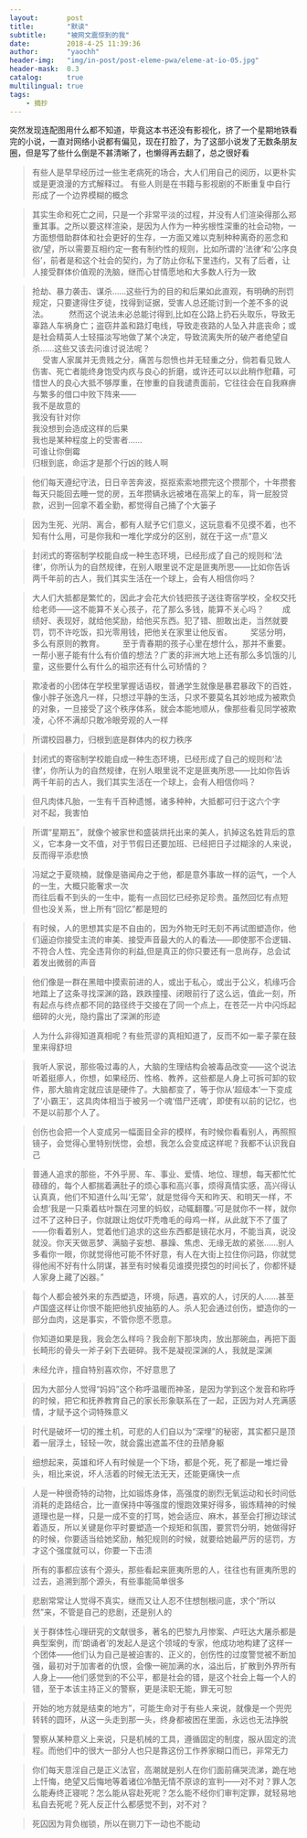 ```yaml
---
layout:       post
title:        "默读"
subtitle:     "被网文震惊到的我"
date:         2018-4-25 11:39:36
author:       "yaochh"
header-img:   "img/in-post/post-eleme-pwa/eleme-at-io-05.jpg"
header-mask:  0.3
catalog:      true
multilingual: true
tags:
    - 摘抄
---
```


突然发现连配图用什么都不知道，毕竟这本书还没有影视化，挤了一个星期地铁看完的小说，一直对网络小说都有偏见，现在打脸了，为了这部小说发了无数条朋友圈，但是写了些什么倒是不甚清晰了，也懒得再去翻了，总之很好看

>有些人是早早经历过一些生老病死的场合，大人们用自己的阅历，以更朴实或是更浪漫的方式解释过。 有些人则是在书籍与影视剧的不断重复中自行形成了一个边界模糊的概念

>其实生命和死亡之间，只是一个非常平淡的过程，并没有人们渲染得那么郑重其事。之所以要这样渲染，是因为人作为一种劣根性深重的社会动物，一方面想借助群体和社会更好的生存，一方面又难以克制种种离奇的恶念和欲/望，所以需要互相约定一套有制约性的规则，比如所谓的‘法律’和‘公序良俗’，前者是和这个社会的契约，为了防止你私下里违约，又有了后者，让人接受群体价值观的洗脑，继而心甘情愿地和大多数人行为一致

>抢劫、暴力袭击、谋杀……这些行为的目的和后果如此直观，有明确的刑罚规定，只要逮得住歹徒，找得到证据，受害人总还能讨到一个差不多的说法。 　　
>然而这个说法未必总能讨得到,比如在公路上扔石头取乐，导致无辜路人车祸身亡；盗窃井盖和路灯电线，导致走夜路的人坠入井底丧命；或是社会精英人士轻描淡写地做了某个决定，导致流离失所的破产者绝望自杀……这些又该去问谁讨说法呢？</br>　
>受害人家属并无贵贱之分，痛苦与怨愤也并无轻重之分，倘若看见致人伤害、死亡者能终身饱受内疚与良心的折磨，或许还可以以此稍作慰藉，可惜世人的良心大抵不够厚重，在惨重的自我谴责面前，它往往会在自我麻痹与繁多的借口中败下阵来—— </br>
>我不是故意的</br>
>我没有针对你</br>
>我没想到会造成这样的后果</br>
>我也是某种程度上的受害者…… </br>
>可谁让你倒霉</br>
>归根到底，命运才是那个行凶的贱人啊

>他们每天遵纪守法，日日辛苦奔波，抠抠索索地攒完这个攒那个，十年攒套每天只能回去睡一觉的房，五年攒辆永远被堵在高架上的车，背一屁股贷款，迟到一回拿不着全勤，都觉得自己捅了个大篓子

>因为生死、光阴、离合，都有人赋予它们意义，这玩意看不见摸不着，也不知有什么用，可是你我和一堆化学成分的区别，就在于这一点“意义

>封闭式的寄宿制学校能自成一种生态环境，已经形成了自己的规则和‘法律’，你所认为的自然规律，在别人眼里说不定是匪夷所思——比如你告诉两千年前的古人，我们其实生活在一个球上，会有人相信你吗？

>大人们大抵都是繁忙的，因此才会花大价钱把孩子送往寄宿学校，全权交托给老师——这不能算不关心孩子，花了那么多钱，能算不关心吗？ 　　成绩好、表现好，就给他奖励，给他买东西。犯了错、胆敢出走，当然就要罚，罚不许吃饭，扣光零用钱，把他关在家里让他反省。 　　奖惩分明，多么有原则的教育。 　　至于青春期的孩子心里在想什么，那并不重要。一帮小崽子能有什么有价值的想法？广袤的非洲大地上还有那么多饥饿的儿童，这些要什么有什么的祖宗还有什么可矫情的？ 

>欺凌者的小团体在学校里掌握话语权，普通学生就像是暴君暴政下的百姓，像小胖子张逸凡一样，只想过平静的生活，只求不要莫名其妙地成为被欺负的对象，一旦接受了这个秩序体系，就会本能地顺从，像那些看见同学被欺凌，心怀不满却只敢冷眼旁观的人一样

>所谓校园暴力，归根到底是群体内的权力秩序

>封闭式的寄宿制学校能自成一种生态环境，已经形成了自己的规则和‘法律’，你所认为的自然规律，在别人眼里说不定是匪夷所思——比如你告诉两千年前的古人，我们其实生活在一个球上，会有人相信你吗？

>但凡肉体凡胎，一生有千百种遗憾，诸多种种，大抵都可归于这六个字</br>对不起，我害怕

>所谓“星期五”，就像个被家世和盛装烘托出来的美人，扒掉这名姓背后的意义，它本身一文不值，对于节假日还要加班、已经把日子过糊涂的人来说，反而得平添悲愤

>冯斌之于夏晓楠，就像是骆闻舟之于他，都是意外事故一样的运气，一个人的一生，大概只能奢求一次</br>而往后看不到头的一生中，能有一点回忆已经弥足珍贵。虽然回忆有点短</br>但也没关系，世上所有“回忆”都是短的

>有时候，人的思想其实是不自由的，因为外物无时无刻不再试图塑造你，他们逼迫你接受主流的审美、接受声音最大的人的看法——即使那不合逻辑、不符合人性、完全违背你的利益,但是真正的你只要还有一息尚存，总会试着发出微弱的声音

>他们像是一群在黑暗中摸索前进的人，或出于私心，或出于公义，机缘巧合地踏上了这条寻找深渊的路，跌跌撞撞、闭眼前行了这么远，值此一刻，所有起点与终点都不同的路径终于交接在了同一个点上，在苍茫一片中闪烁起细碎的火光，隐约露出了深渊的形迹

>人为什么非得知道真相呢？有些荒谬的真相知道了，反而不如一辈子蒙在鼓里来得舒坦

>我听人家说，那些吸过毒的人，大脑的生理结构会被毒品改变——这个说法听着挺瘆人，你想，如果经历、性格、教养，这些都是人身上可拆可卸的软件，那大脑肯定就应该是硬件了。大脑都变了，等于你从‘超级本’一下变成了‘小霸王’，这具肉体相当于被另一个魂‘借尸还魂’，即使有以前的记忆，也不是以前那个人了。

>创伤也会把一个人变成另一幅面目全非的模样，有时候你看看别人，再照照镜子，会觉得心里特别恍惚，会想，我怎么会变成这样呢？我都不认识我自己

>普通人追求的那些，不外乎房、车、事业、爱情、地位、理想，每天都忙忙碌碌的，每个人都揣着满肚子的烦心事和高兴事，烦得真情实感，高兴得认认真真，他们不知道什么叫‘无常’，就是觉得今天和昨天、和明天一样，不会想‘我是一只乘着枯叶飘在河里的蚂蚁，动辄翻覆。’可是就你不一样，就你过不了这种日子，你就跟让炮仗吓秃噜毛的母鸡一样，从此就下不了蛋了——你看着别人，觉着他们追求的这些东西都是镜花水月，不能当真，说没就没。你天天做恶梦、满脑子妄想、暴躁、焦虑、无缘无故的紧张……别人多看你一眼，你就觉得他可能不怀好意，有人在大街上拉住你问路，你就觉得他闹不好有什么阴谋，甚至有时候看见谁摸兜摸包的时间长了，你都怀疑人家身上藏了凶器。” 　　

>每个人都会被外来的东西塑造，环境，际遇，喜欢的人，讨厌的人……甚至卢国盛这样让你恨不能把他扒皮抽筋的人。杀人犯会通过创伤，塑造你的一部分血肉，这是事实，不管你愿不愿意。

>你知道如果是我，我会怎么样吗？我会削下那块肉，放出那碗血，再把下面长畸形的骨头一斧子剁下去砸碎。我不是凝视深渊的人，我就是深渊

>未经允许，擅自特别喜欢你，不好意思了

>因为大部分人觉得“妈妈”这个称呼温暖而神圣，是因为学到这个发音和称呼的时候，把它和抚养教育自己的家长形象联系在了一起，正因为对人充满感情，才赋予这个词特殊意义

>时代是破坏一切的推土机，可悲的人们自以为“深埋”的秘密，其实都只是顶着一层浮土，轻轻一吹，就会露出遮盖不住的丑陋身躯

>细想起来，英雄和坏人有时候是一个下场，都是个死，死了都是一堆烂骨头，相比来说，坏人活着的时候无法无天，还能更痛快一点

>人是一种很奇特的动物，比如锻炼身体，高强度的剧烈无氧运动和长时间低消耗的走路结合，比一直保持中等强度的慢跑效果好得多，锻炼精神的时候道理也是一样，只是一成不变的打骂，她会适应、麻木，甚至会打擦边球试着造反，所以关键是你平时要塑造一个规矩和氛围，要赏罚分明，她做得好的时候，你要适当给她奖励，触犯规则的时候，就要给她最严厉的惩罚，方才这个强度就可以，你要一下击溃

>所有的事都应该有个源头，那些看起来匪夷所思的人，往往也有匪夷所思的过去，追溯到那个源头，有些事能简单很多

>悲剧常常让人觉得不真实，继而又让人忍不住想刨根问底，求个“所以然”来，不管是自己的悲剧，还是别人的

>关于群体性心理研究的文献很多，著名的巴黎九月惨案、卢旺达大屠杀都是典型案例，而‘朗诵者’的发起人是这个领域的专家，他成功地构建了这样一个团体——他们认为自己是被迫害的、正义的，创伤性的过度警觉被不断加强，最初对于加害者的仇恨，会像一碗加满的水，溢出后，扩散到外界所有人身上——他们感觉到的不公平，都是社会的错，是这个社会上每一个人的错，至于本该主持正义的警察，更是渎职无能，罪无可恕

>开始的地方就是结束的地方”，可能生命对于有些人来说，就像是一个兜兜转转的圆环，从这一头走到那一头，终身都被困在里面，永远也无法挣脱

>警察从某种意义上来说，只是机械的工具，遵循固定的制度，服从固定的流程。而他们中的很大一部分人也只是靠这份工作养家糊口而已，非常无力

>你们每天意淫自己是正义法官，高潮就是别人在你们面前痛哭流涕，跪在地上忏悔，绝望又后悔地等着诸位冷酷无情不原谅的宣判——对不对？罪人怎么能寿终正寝呢？怎么能从容赴死呢？怎么能不经你们审判定罪，就轻易地私自去死呢？死人反正什么都感觉不到，对不对？

>死囚因为背负枷锁，所以在铡刀下一动也不能动

>

